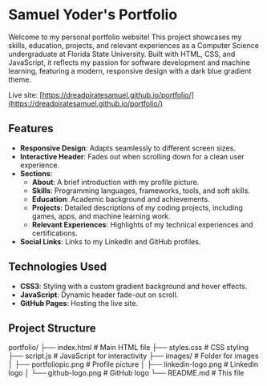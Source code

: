 # Samuel Yoder's Portfolio

Welcome to my personal portfolio website! This project showcases my skills, education, projects, and relevant experiences as a Computer Science undergraduate at Florida State University. Built with HTML, CSS, and JavaScript, it reflects my passion for software development and machine learning, featuring a modern, responsive design with a dark blue gradient theme.

Live site: [https://dreadpiratesamuel.github.io/portfolio/](https://dreadpiratesamuel.github.io/portfolio/)

## Features
- **Responsive Design**: Adapts seamlessly to different screen sizes.
- **Interactive Header**: Fades out when scrolling down for a clean user experience.
- **Sections**:
  - **About**: A brief introduction with my profile picture.
  - **Skills**: Programming languages, frameworks, tools, and soft skills.
  - **Education**: Academic background and achievements.
  - **Projects**: Detailed descriptions of my coding projects, including games, apps, and machine learning work.
  - **Relevant Experiences**: Highlights of my technical experiences and certifications.
- **Social Links**: Links to my LinkedIn and GitHub profiles.

## Technologies Used
- **CSS3**: Styling with a custom gradient background and hover effects.
- **JavaScript**: Dynamic header fade-out on scroll.
- **GitHub Pages**: Hosting the live site.

## Project Structure
portfolio/
├── index.html          # Main HTML file
├── styles.css          # CSS styling
├── script.js           # JavaScript for interactivity
├── images/             # Folder for images
│   ├── portfoliopic.png  # Profile picture
│   ├── linkedin-logo.png # LinkedIn logo
│   └── github-logo.png   # GitHub logo
└── README.md           # This file
